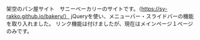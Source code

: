架空のパン屋サイト　サニーベーカリーのサイトです。（https://sy-rakko.github.io/bakery/）
jQueryを使い、メニューバー・スライドバーの機能を取り入れました。
リンク機能は付けましたが、現在はメインページ１ページのみです。
